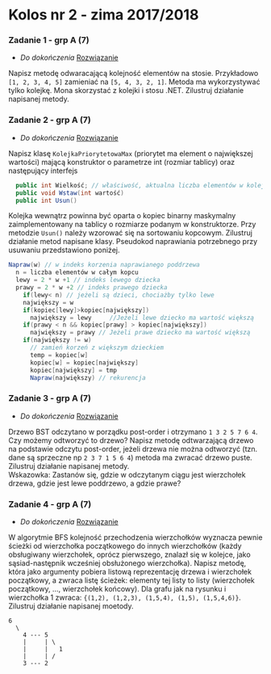 # **Kolos nr 2** - zima 2017/2018

### Zadanie 1 - **grp A (7)**
- *Do dokończenia* [Rozwiązanie](Kolos2_2018_zadanie1a/Program.cs)

Napisz metodę odwaracającą kolejność elementów na stosie. Przykładowo `[1, 2, 3, 4, 5]` zamieniać na `[5, 4, 3, 2, 1]`. Metoda ma wykorzystywać tylko kolejkę. Mona skorzystać z kolejki i stosu .NET. Zilustruj działanie napisanej metody.


### Zadanie 2 - **grp A (7)**
- *Do dokończenia* [Rozwiązanie](Kolos2_2018_zadanie2a/Program.cs)

Napisz klasę `KolejkaPriorytetowaMax` (priorytet ma element o największej wartości) mającą konstruktor o parametrze int (rozmiar tablicy) oraz następujący interfejs
```csharp
  public int Wielkość; // właściwość, aktualna liczba elementów w kolejce
  public void Wstaw(int wartość)
  public int Usun()
```
Kolejka wewnątrz powinna być oparta o kopiec binarny maskymalny zaimplementowany na tablicy o rozmiarze podanym w konstruktorze. Przy metodzie `Usun()` należy wzorować się na sortowaniu kopcowym. Zilustruj działanie metod napisane klasy. Pseudokod naprawiania potrzebnego przy usuwaniu przedstawiono poniżej.
```csharp
Napraw(w) // w indeks korzenia naprawianego poddrzewa
  n = liczba elementów w całym kopcu
  lewy = 2 * w +1 // indeks lewego dziecka
  prawy = 2 * w +2 // indeks prawego dziecka
    if(lewy< n) // jeżeli są dzieci, chociażby tylko lewe
    największy = w
    if(kopiec[lewy]>kopiec[największy])
      największy = lewy     //Jeżeli lewe dziecko ma wartość większą
    if(prawy < n && kopiec[prawy] > kopiec[największy])
      największy = prawy // Jeżeli prawe dziecko ma wartość większą
    if(największy != w)
      // zamień korzeń z większym dzieckiem
      temp = kopiec[w]
      kopiec[w] = kopiec[największy]
      kopiec[największy] = tmp
      Napraw(największy) // rekurencja
```


### Zadanie 3 - **grp A (7)**
- *Do dokończenia* [Rozwiązanie](Kolos2_2018_zadanie3a/Program.cs)

Drzewo BST odczytano w porządku post-order i otrzymano `1 3 2 5 7 6 4`. Czy możemy odtworzyć to drzewo? Napisz metodę odtwarzającą drzewo na podstawie odczytu post-order, jeżeli drzewa nie można odtworzyć (tzn. dane są sprzeczne np `2 3 7 1 5 6 4`) metoda ma zwracać drzewo puste. Zilustruj działanie napisanej metody. <br />
Wskazowka: Zastanów się, gdzie w odczytanym ciągu jest wierzchołek drzewa, gdzie jest lewe poddrzewo, a gdzie prawe?


### Zadanie 4 - **grp A (7)**
- *Do dokończenia* [Rozwiązanie](Kolos2_2018_zadanie4a/Program.cs)

W algorytmie BFS kolejność przechodzenia wierzchołków wyznacza pewnie ścieżki od wierzchołka początkowego do innych wierzchołków (każdy obsługiwany wierzchołek, oprócz pierwszego, znalazł się w kolejce, jako sąsiad-następnik wcześniej obsłużonego wierzchołka). Napisz metodę, która jako argumenty pobiera listową reprezentację drzewa i wierzchołek początkowy, a zwraca listę ścieżek: elementy tej listy to listy (wierzchołek początkowy, ..., wierzchołek końcowy). Dla grafu jak na rysunku i wierzchołka 1 zwraca: `{(1,2), (1,2,3), (1,5,4), (1,5), (1,5,4,6)}`. Zilustruj działanie napisanej moetody.
```
6
  \
    4 --- 5 
    |     | \
    |     |   1
    |     | /
    3 --- 2
```

